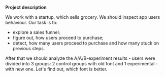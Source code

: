 **Project description**

We work with a startup, which sells grocery. We should inspect app users behaviour.
Our task is to:
- explore a sales funnel;
- figure out, how users proceed to purchase;
- detect, how many users proceed to purchase and how many stuck on previous steps.

After that we should analyze the A/A/B-experiment results - users were divided into 3 groups: 2 control groups with old font and 1 experimental - with new one.
Let's find out, which font is better.
